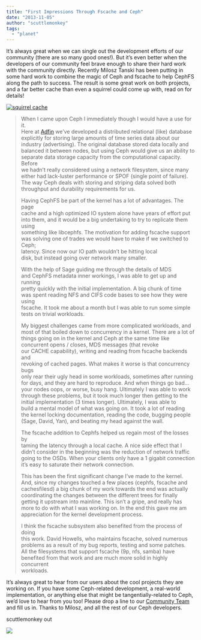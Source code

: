 ```yaml
---
title: "First Impressions Through Fscache and Ceph"
date: "2013-11-05"
author: "scuttlemonkey"
tags: 
  - "planet"
---
```


It’s always great when we can single out the development efforts of our community (there are so many good ones!). But it’s even better when the developers of our community feel brave enough to share their hard work with the community directly. Recently Milosz Tanski has been putting in some hard work to combine the magic of Ceph and fscache to help CephFS along the path to success. The result is some great work on both projects, and a far better cache than even a squirrel could come up with, read on for details!

[![](images/squirrel-cache-250x220.jpg "squirrel cache")](http://ceph.com/wp-content/uploads/2013/11/squirrel-cache.jpg)

> When I came upon Ceph I immediately though I would have a use for it.  
> Here at [Adfin](http://adfin.com/) we’ve developed a distributed relational (like) database  
> explicitly for storing large amounts of time series data about our  
> industry (advertising). The original database stored data locally and  
> balanced it between nodes, but using Ceph would give us an ability to  
> separate data storage capacity from the computational capacity. Before  
> we hadn’t really considered using a network filesystem, since many  
> either had lack-luster performance or SPOF (single point of failure).  
> The way Ceph deals with storing and striping data solved both  
> throughput and durability requirements for us.
> 
> Having CephFS be part of the kernel has a lot of advantages. The page  
> cache and a high optimized IO system alone have years of effort put  
> into them, and it would be a big undertaking to try to replicate them using  
> something like libcephfs. The motivation for adding fscache support  
> was solving one of trades we would have to make if we switched to Ceph;  
> latency. Since now our IO path wouldn’t be hitting local  
> disk, but instead going over network many smaller.
> 
> With the help of Sage guiding me through the details of MDS  
> and CephFS metadata inner workings, I was able to get up and running  
> pretty quickly with the initial implementation. A big chunk of time  
> was spent reading NFS and CIFS code bases to see how they were using  
> fscache. It took me about a month but I was able to run some simple  
> tests on trivial workloads.
> 
> My biggest challenges came from more complicated workloads, and  
> most of that boiled down to concurrency in a kernel. There are a lot of  
> things going on in the kernel and Ceph at the same time like  
> concurrent opens / closes, MDS messages (that revoke  
> our CACHE capability), writing and reading from fscache backends and  
> revoking of cached pages. What makes it worse is that concurrency bugs  
> only rear their ugly head in some workloads, sometimes after running  
> for days, and they are hard to reproduce. And when things go bad…  
> your nodes oops, or worse, busy hang. Ultimately I was able to work  
> through these problems, but it took much longer then getting to the  
> initial implementation (3 times longer). Ultimately, I was able to  
> build a mental model of what was going on. It took a lot of reading  
> the kernel locking documentation, reading the code, bugging people  
> (Sage, David, Yan), and beating my head against the wall.
> 
> The fscache addition to Cephfs helped us regain most of the losses by  
> taming the latency through a local cache. A nice side effect that I  
> didn’t consider in the beginning was the reduction of network traffic  
> going to the OSDs. When your clients only have a 1 gigabit connection  
> it’s easy to saturate their network connection.
> 
> This has been the first significant change I’ve made to the kernel.  
> And, since my changes touched a few places (cephfs, fscache and  
> cachesfilesd) a big chunk of my work towards the end was actually  
> coordinating the changes between the different trees for finally  
> getting it upstream into mainline. This isn’t a gripe, and really has  
> more to do with what I was working on. In the end this gave me am  
> appreciation for the kernel development process.
> 
> I think the fscache subsystem also benefited from the process of doing  
> this work. David Howells, who maintains fscache, solved numerous  
> problems as a result of my bug reports, testing and some patches.  
> All the filesystems that support fscache (9p, nfs, samba) have  
> benefited from that work and are much more solid in highly concurrent  
> workloads.

It’s always great to hear from our users about the cool projects they are working on. If you have some Ceph-related development, a real-world implementation, or anything else that might be tangentially-related to Ceph, we’d love to hear from you too! Please drop a line to our [Community Team](mailto:community@inktank.com) and fill us in. Thanks to Milosz, and all the rest of our Ceph developers.

scuttlemonkey out

![](http://track.hubspot.com/__ptq.gif?a=268973&k=14&bu=http://ceph.com&r=http://ceph.com/community/first-impressions-through-fscache-and-ceph/&bvt=rss&p=wordpress)
